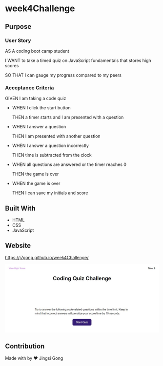# **week4Challenge**

## **Purpose**

### **User Story**

AS A coding boot camp student

I WANT to take a timed quiz on JavaScript fundamentals that stores high scores

SO THAT I can gauge my progress compared to my peers

### **Acceptance Criteria**

GIVEN I am taking a code quiz

* WHEN I click the start button

  THEN a timer starts and I am presented with a question

* WHEN I answer a question

  THEN I am presented with another question

* WHEN I answer a question incorrectly

  THEN time is subtracted from the clock

* WHEN all questions are answered or the timer reaches 0

  THEN the game is over

* WHEN the game is over

  THEN I can save my initials and score

## **Built With**
* HTML
* CSS
* JavaScript

## **Website**
https://j7gong.github.io/week4Challenge/

![GitHub Logo](/assets/images/applicationImg.JPG)

## **Contribution** 

Made with by ❤️ Jingsi Gong

